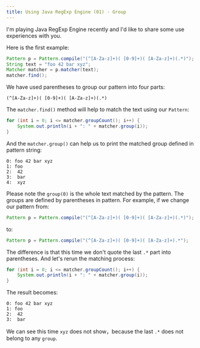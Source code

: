 ```yaml
---
title: Using Java RegExp Engine (01) - Group
---
```


I'm playing Java RegExp Engine recently and I'd like to share some use experiences with you.

Here is the first example:

```java
Pattern p = Pattern.compile("(^[A-Za-z]+)( [0-9]+)( [A-Za-z]+)(.*)");
String text = "foo 42 bar xyz";
Matcher matcher = p.matcher(text);
matcher.find();
```

We have used parentheses to group our pattern into four parts:

```
(^[A-Za-z]+)( [0-9]+)( [A-Za-z]+)(.*)
```

The `matcher.find()` method will help to match the text using our `Pattern`:

```java
for (int i = 0; i <= matcher.groupCount(); i++) {
    System.out.println(i + ": " + matcher.group(i));
}
```

And the `matcher.group()` can help us to print the matched group defined in pattern string:

```
0: foo 42 bar xyz
1: foo
2:  42
3:  bar
4:  xyz
```

Please note the `group(0)` is the whole text matched by the pattern. The groups are defined by parentheses in pattern. For example, if we change our pattern from:

```java
Pattern p = Pattern.compile("(^[A-Za-z]+)( [0-9]+)( [A-Za-z]+)(.*)");
```

to:

```java
Pattern p = Pattern.compile("(^[A-Za-z]+)( [0-9]+)( [A-Za-z]+).*");
```

The difference is that this time we don't quote the last `.*` part into parentheses. And let's rerun the matching process:

```java
for (int i = 0; i <= matcher.groupCount(); i++) {
    System.out.println(i + ": " + matcher.group(i));
}
```

The result becomes:

```
0: foo 42 bar xyz
1: foo
2:  42
3:  bar
```

We can see this time `xyz` does not show，because the last `.*` does not belong to any `group`.
